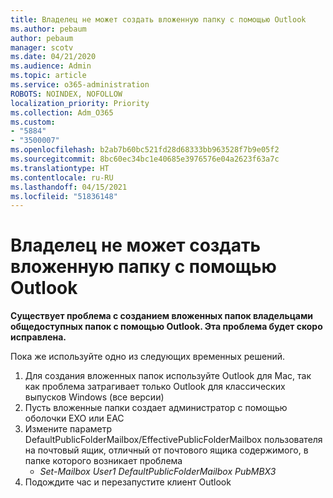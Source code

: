 ```yaml
---
title: Владелец не может создать вложенную папку с помощью Outlook
ms.author: pebaum
author: pebaum
manager: scotv
ms.date: 04/21/2020
ms.audience: Admin
ms.topic: article
ms.service: o365-administration
ROBOTS: NOINDEX, NOFOLLOW
localization_priority: Priority
ms.collection: Adm_O365
ms.custom:
- "5884"
- "3500007"
ms.openlocfilehash: b2ab7b60bc521fd28d68333bb963528f7b9e05f2
ms.sourcegitcommit: 8bc60ec34bc1e40685e3976576e04a2623f63a7c
ms.translationtype: HT
ms.contentlocale: ru-RU
ms.lasthandoff: 04/15/2021
ms.locfileid: "51836148"
---
```

# <a name="owner-cannot-create-sub-folder-using-outlook"></a>Владелец не может создать вложенную папку с помощью Outlook

**Существует проблема с созданием вложенных папок владельцами общедоступных папок с помощью Outlook. Эта проблема будет скоро исправлена.**

Пока же используйте одно из следующих временных решений.

1. Для создания вложенных папок используйте Outlook для Mac, так как проблема затрагивает только Outlook для классических выпусков Windows (все версии)
2. Пусть вложенные папки создает администратор с помощью оболочки EXO или EAC
3. Измените параметр DefaultPublicFolderMailbox/EffectivePublicFolderMailbox пользователя на почтовый ящик, отличный от почтового ящика содержимого, в папке которого возникает проблема  
    - *Set-Mailbox User1 DefaultPublicFolderMailbox PubMBX3*
4. Подождите час и перезапустите клиент Outlook
